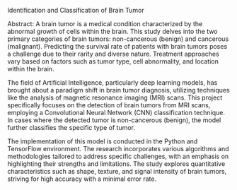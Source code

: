 Identification and Classification of Brain Tumor

Abstract: A brain tumor is a medical condition characterized by the abnormal growth of cells within the brain. This study delves into the two primary categories of brain tumors: non-cancerous (benign) and cancerous (malignant). Predicting the survival rate of patients with brain tumors poses a challenge due to their rarity and diverse nature. Treatment approaches vary based on factors such as tumor type, cell abnormality, and location within the brain.

The field of Artificial Intelligence, particularly deep learning models, has brought about a paradigm shift in brain tumor diagnosis, utilizing techniques like the analysis of magnetic resonance imaging (MRI) scans. This project specifically focuses on the detection of brain tumors from MRI scans, employing a Convolutional Neural Network (CNN) classification technique. In cases where the detected tumor is non-cancerous (benign), the model further classifies the specific type of tumor.

The implementation of this model is conducted in the Python and TensorFlow environment. The research incorporates various algorithms and methodologies tailored to address specific challenges, with an emphasis on highlighting their strengths and limitations. The study explores quantitative characteristics such as shape, texture, and signal intensity of brain tumors, striving for high accuracy with a minimal error rate.
